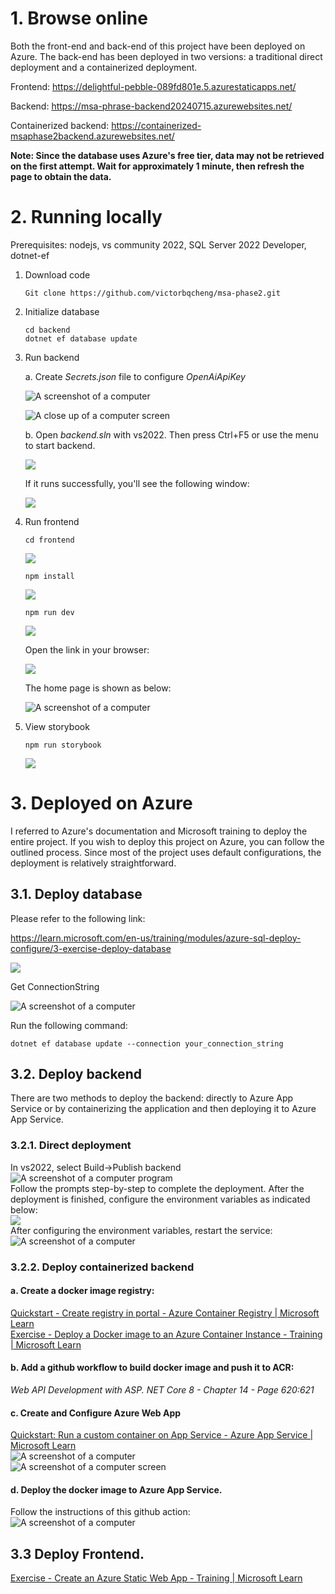 # 1. Browse online

Both the front-end and back-end of this project have been deployed on Azure. The back-end has been deployed in two versions: a traditional direct deployment and a containerized deployment.

Frontend: https://delightful-pebble-089fd801e.5.azurestaticapps.net/

Backend: https://msa-phrase-backend20240715.azurewebsites.net/

Containerized backend: https://containerized-msaphase2backend.azurewebsites.net/

**Note: Since the database uses Azure's free tier, data may not be retrieved on the first attempt. Wait for approximately 1 minute, then refresh the page to obtain the data.**

# 2. Running locally

Prerequisites: nodejs, vs community 2022, SQL Server 2022 Developer, dotnet-ef

1. Download code

   ```
   Git clone https://github.com/victorbqcheng/msa-phase2.git
   ```

2. Initialize database

   ```
   cd backend
   dotnet ef database update
   ```

3. Run backend

   a. Create *Secrets.json* file to configure *OpenAiApiKey*

   ![A screenshot of a computer](media/Picture1.png)

   ![A close up of a computer screen](media/Picture2.png)

   b. Open *backend.sln* with vs2022. Then press Ctrl+F5 or use the menu to start backend.

   ![](media/Picture3.png)

   If it runs successfully, you'll see the following window:

   ![](media/Picture4.png)

4. Run frontend

   ```
   cd frontend
   ```
   ![](media/Picture5.png)
   ```
   npm install
   ```
   ![](media/Picture6.png)
   ```
   npm run dev
   ```
   ![](media/Picture7.png)

   Open the link in your browser:

   ![](media/Picture8.png)

   The home page is shown as below:

   ![A screenshot of a computer](media/Picture9.png)

5. View storybook

   ```
   npm run storybook
   ```

   ![](media/Picture10.png)

# 3. Deployed on Azure

I referred to Azure's documentation and Microsoft training to deploy the entire project. If you wish to deploy this project on Azure, you can follow the outlined process. Since most of the project uses default configurations, the deployment is relatively straightforward.

## 3.1. Deploy database

   Please refer to the following link:

   https://learn.microsoft.com/en-us/training/modules/azure-sql-deploy-configure/3-exercise-deploy-database

   ![](media/Picture11.png)

   Get ConnectionString

   ![A screenshot of a computer](media/Picture12.png)

   Run the following command:

   ```
   dotnet ef database update --connection your_connection_string
   ```

## 3.2. Deploy backend

   There are two methods to deploy the backend: directly to Azure App Service or by containerizing the application and then deploying it to Azure App Service.

   ### 3.2.1. Direct deployment  
   In vs2022, select Build->Publish backend
   ![A screenshot of a computer program](media/Picture13.png)  
   Follow the prompts step-by-step to complete the deployment. After the deployment is finished, configure the environment variables as indicated below:  
   ![](media/Picture14.png)  
   After configuring the environment variables, restart the service:  
   ![A screenshot of a computer](media/Picture15.png)  

   ### 3.2.2. Deploy containerized backend
   #### a. Create a docker image registry:  
   [Quickstart - Create registry in portal - Azure Container Registry | Microsoft Learn](https://learn.microsoft.com/en-us/azure/container-registry/container-registry-get-started-portal?tabs=azure-cli)  
   [Exercise - Deploy a Docker image to an Azure Container Instance - Training | Microsoft Learn](https://learn.microsoft.com/en-us/training/modules/intro-to-containers/7-exercise-deploy-docker-image-to-container-instance?source=learn)

   #### b. Add a github workflow to build docker image and push it to ACR:  
   *Web API Development with ASP. NET Core 8 - Chapter 14 - Page 620:621*  
   #### c. Create and Configure Azure Web App   
   [Quickstart: Run a custom container on App Service - Azure App Service | Microsoft Learn](https://learn.microsoft.com/en-us/azure/app-service/quickstart-custom-container?tabs=dotnet&pivots=container-linux-azure-portal)  
   ![A screenshot of a computer](./media/Picture16.png)  
   ![A screenshot of a computer screen](media/Picture17.png)  

   #### d. Deploy the docker image to Azure App Service.  
   Follow the instructions of this github action:  
   ![A screenshot of a computer](media/Picture18.png)

## 3.3 Deploy Frontend.
   [Exercise - Create an Azure Static Web App - Training | Microsoft Learn](https://learn.microsoft.com/en-us/training/modules/publish-app-service-static-web-app-api/4-exercise-static-web-apps?pivots=react)
